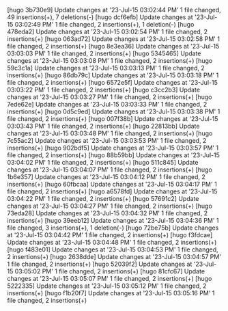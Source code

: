 [hugo 3b730e9] Update changes at '23-Jul-15 03:02:44 PM'
 1 file changed, 49 insertions(+), 7 deletions(-)
[hugo dcf6efb] Update changes at '23-Jul-15 03:02:49 PM'
 1 file changed, 2 insertions(+), 1 deletion(-)
[hugo 478eda2] Update changes at '23-Jul-15 03:02:54 PM'
 1 file changed, 2 insertions(+)
[hugo 063ad72] Update changes at '23-Jul-15 03:02:58 PM'
 1 file changed, 2 insertions(+)
[hugo 8e3ea36] Update changes at '23-Jul-15 03:03:03 PM'
 1 file changed, 2 insertions(+)
[hugo 5345465] Update changes at '23-Jul-15 03:03:08 PM'
 1 file changed, 2 insertions(+)
[hugo 59c3c1a] Update changes at '23-Jul-15 03:03:13 PM'
 1 file changed, 2 insertions(+)
[hugo 86db79c] Update changes at '23-Jul-15 03:03:18 PM'
 1 file changed, 2 insertions(+)
[hugo 6572e5f] Update changes at '23-Jul-15 03:03:22 PM'
 1 file changed, 2 insertions(+)
[hugo c3cc2b3] Update changes at '23-Jul-15 03:03:27 PM'
 1 file changed, 2 insertions(+)
[hugo 7ede62e] Update changes at '23-Jul-15 03:03:33 PM'
 1 file changed, 2 insertions(+)
[hugo 0d5c9ed] Update changes at '23-Jul-15 03:03:38 PM'
 1 file changed, 2 insertions(+)
[hugo 007f38b] Update changes at '23-Jul-15 03:03:43 PM'
 1 file changed, 2 insertions(+)
[hugo 22813bb] Update changes at '23-Jul-15 03:03:48 PM'
 1 file changed, 2 insertions(+)
[hugo 7c55ac2] Update changes at '23-Jul-15 03:03:53 PM'
 1 file changed, 2 insertions(+)
[hugo 902bdf5] Update changes at '23-Jul-15 03:03:57 PM'
 1 file changed, 2 insertions(+)
[hugo 88b59bb] Update changes at '23-Jul-15 03:04:02 PM'
 1 file changed, 2 insertions(+)
[hugo 511c845] Update changes at '23-Jul-15 03:04:07 PM'
 1 file changed, 2 insertions(+)
[hugo 1b6e357] Update changes at '23-Jul-15 03:04:12 PM'
 1 file changed, 2 insertions(+)
[hugo 60fbcaa] Update changes at '23-Jul-15 03:04:17 PM'
 1 file changed, 2 insertions(+)
[hugo a6578fd] Update changes at '23-Jul-15 03:04:22 PM'
 1 file changed, 2 insertions(+)
[hugo 57691c2] Update changes at '23-Jul-15 03:04:27 PM'
 1 file changed, 2 insertions(+)
[hugo 73eda28] Update changes at '23-Jul-15 03:04:32 PM'
 1 file changed, 2 insertions(+)
[hugo 39eeb12] Update changes at '23-Jul-15 03:04:36 PM'
 1 file changed, 3 insertions(+), 1 deletion(-)
[hugo 72be75b] Update changes at '23-Jul-15 03:04:42 PM'
 1 file changed, 2 insertions(+)
[hugo f3fdcae] Update changes at '23-Jul-15 03:04:48 PM'
 1 file changed, 2 insertions(+)
[hugo f483e01] Update changes at '23-Jul-15 03:04:53 PM'
 1 file changed, 2 insertions(+)
[hugo 2638dde] Update changes at '23-Jul-15 03:04:57 PM'
 1 file changed, 2 insertions(+)
[hugo 52039f2] Update changes at '23-Jul-15 03:05:02 PM'
 1 file changed, 2 insertions(+)
[hugo 81cfc67] Update changes at '23-Jul-15 03:05:07 PM'
 1 file changed, 2 insertions(+)
[hugo 5222335] Update changes at '23-Jul-15 03:05:12 PM'
 1 file changed, 2 insertions(+)
[hugo f1b20f7] Update changes at '23-Jul-15 03:05:16 PM'
 1 file changed, 2 insertions(+)
